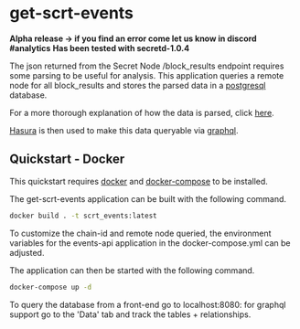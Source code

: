 # get-scrt-events

**Alpha release -> if you find an error come let us know in discord #analytics**
**Has been tested with secretd-1.0.4**

The json returned from the Secret Node /block_results endpoint requires some parsing to be useful for analysis. This application queries a remote node for all block_results and stores the parsed data in a [postgresql](https://www.postgresql.org/) database. 

For a more thorough explanation of how the data is parsed, click [here](docs/parsing.md).

[Hasura](https://hasura.io/docs/) is then used to make this data queryable via [graphql](https://graphql.org/learn/). 

## Quickstart - Docker

This quickstart requires [docker](https://docs.docker.com/get-docker/) and [docker-compose](https://docs.docker.com/compose/install/) to be installed. 

The get-scrt-events application can be built with the following command. 

```bash
docker build . -t scrt_events:latest
```

To customize the chain-id and remote node queried, the environment variables for the events-api application in  the docker-compose.yml can be adjusted. 

The application can then be started with the following command. 

```bash
docker-compose up -d
```

To query the database from a front-end go to localhost:8080: for graphql support go to the 'Data' tab and track the tables + relationships. 